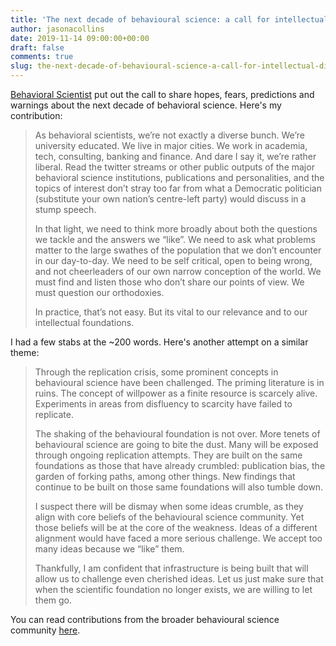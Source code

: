 ```yaml
---
title: 'The next decade of behavioural science: a call for intellectual diversity'
author: jasonacollins
date: 2019-11-14 09:00:00+00:00
draft: false
comments: true
slug: the-next-decade-of-behavioural-science-a-call-for-intellectual-diversity
---
```


[Behavioral Scientist](https://behavioralscientist.org) put out the call to share hopes, fears, predictions and warnings about the next decade of behavioral science. Here's my contribution:

>As behavioral scientists, we’re not exactly a diverse bunch. We’re university educated. We live in major cities. We work in academia, tech, consulting, banking and finance. And dare I say it, we’re rather liberal. Read the twitter streams or other public outputs of the major behavioral science institutions, publications and personalities, and the topics of interest don’t stray too far from what a Democratic politician (substitute your own nation’s centre-left party) would discuss in a stump speech.
>
>In that light, we need to think more broadly about both the questions we tackle and the answers we “like”. We need to ask what problems matter to the large swathes of the population that we don’t encounter in our day-to-day. We need to be self critical, open to being wrong, and not cheerleaders of our own narrow conception of the world. We must find and listen those who don’t share our points of view. We must question our orthodoxies.
>
>In practice, that’s not easy. But its vital to our relevance and to our intellectual foundations.

I had a few stabs at the ~200 words. Here's another attempt on a similar theme:

>Through the replication crisis, some prominent concepts in behavioural science have been challenged. The priming literature is in ruins. The concept of willpower as a finite resource is scarcely alive. Experiments in areas from disfluency to scarcity have failed to replicate.
>
>The shaking of the behavioural foundation is not over. More tenets of behavioural science are going to bite the dust. Many will be exposed through ongoing replication attempts. They are built on the same foundations as those that have already crumbled: publication bias, the garden of forking paths, among other things. New findings that continue to be built on those same foundations will also tumble down.
>
>I suspect there will be dismay when some ideas crumble, as they align with core beliefs of the behavioural science community. Yet those beliefs will be at the core of the weakness. Ideas of a different alignment would have faced a more serious challenge. We accept too many ideas because we “like” them.
>
>Thankfully, I am confident that infrastructure is being built that will allow us to challenge even cherished ideas. Let us just make sure that when the scientific foundation no longer exists, we are willing to let them go.

You can read contributions from the broader behavioural science community [here](https://behavioralscientist.org/imagining-the-next-decade-future-of-behavioral-science/).